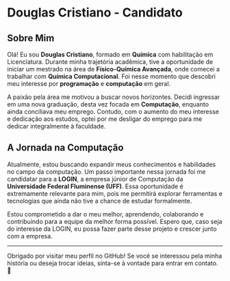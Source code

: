 # Douglas Cristiano - Candidato

## Sobre Mim

Olá! Eu sou **Douglas Cristiano**, formado em **Química** com habilitação em Licenciatura. Durante minha trajetória acadêmica, tive a oportunidade de iniciar um mestrado na área de **Físico-Química Avançada**, onde comecei a trabalhar com **Química Computacional**. Foi nesse momento que descobri meu interesse por **programação** e **computação** em geral.

A paixão pela área me motivou a buscar novos horizontes. Decidi ingressar em uma nova graduação, desta vez focada em **Computação**, enquanto ainda conciliava meu emprego. Contudo, com o aumento do meu interesse e dedicação aos estudos, optei por me desligar do emprego para me dedicar integralmente à faculdade.

## A Jornada na Computação

Atualmente, estou buscando expandir meus conhecimentos e habilidades no campo da computação. Um passo importante nessa jornada foi me candidatar para a **LOGIN**, a empresa júnior de Computação da **Universidade Federal Fluminense (UFF)**. Essa oportunidade é extremamente relevante para mim, pois me permitirá explorar ferramentas e tecnologias que ainda não tive a chance de estudar formalmente.

Estou comprometido a dar o meu melhor, aprendendo, colaborando e contribuindo para a equipe da melhor forma possível. Espero que, caso seja do interesse da LOGIN, eu possa fazer parte desse projeto e crescer junto com a empresa.

---

Obrigado por visitar meu perfil no GitHub! Se você se interessou pela minha história ou deseja trocar ideias, sinta-se à vontade para entrar em contato. 🚀
